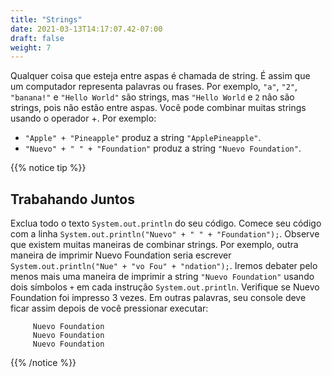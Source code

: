 ```yaml
---
title: "Strings"
date: 2021-03-13T14:17:07.42-07:00
draft: false
weight: 7
---
```

Qualquer coisa que esteja entre aspas é chamada de string. É assim que um computador representa palavras ou frases. Por exemplo, `"a"`, `"2"`, `"banana!"` e `"Hello World"` são strings, mas `"Hello World` e `2` não são strings, pois não estão entre aspas. Você pode combinar muitas strings usando o operador +. Por exemplo:

- `"Apple" + "Pineapple"` produz a string `"ApplePineapple"`.
- `"Nuevo" + " " + "Foundation"` produz a string `"Nuevo Foundation"`.

{{% notice tip %}}
## Trabahando Juntos

Exclua todo o texto `System.out.println` do seu código. Comece seu código com a linha `System.out.println("Nuevo" + " " + "Foundation");`. Observe que existem muitas maneiras de combinar strings. Por exemplo, outra maneira de imprimir Nuevo Foundation seria escrever `System.out.println("Nue" + "vo Fou" + "ndation");`. Iremos debater pelo menos mais uma maneira de imprimir a string `"Nuevo Foundation"` usando dois símbolos `+` em cada instrução `System.out.println`. Verifique se Nuevo Foundation foi impresso 3 vezes. Em outras palavras, seu console deve ficar assim depois de você pressionar executar:

         Nuevo Foundation
         Nuevo Foundation
         Nuevo Foundation
{{% /notice %}}